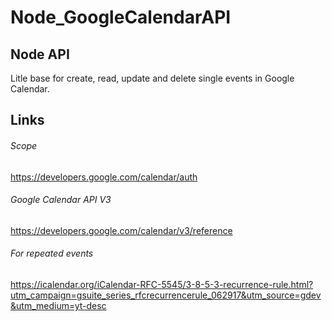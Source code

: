 # Node_GoogleCalendarAPI
## Node API
Litle base for create, read, update and delete single events in Google Calendar.
## Links
###### Scope
https://developers.google.com/calendar/auth
###### Google Calendar API V3
https://developers.google.com/calendar/v3/reference
###### For repeated events
https://icalendar.org/iCalendar-RFC-5545/3-8-5-3-recurrence-rule.html?utm_campaign=gsuite_series_rfcrecurrencerule_062917&utm_source=gdev&utm_medium=yt-desc
